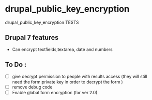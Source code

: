 # drupal_public_key_encryption
drupal_public_key_encryption TESTS

## Drupal 7 features
 - Can encrypt textfields,textarea, date and numbers


## To Do :
 - [ ] give decrypt permission to people with results access (they will still need the form private key in order to decrypt the form )
 - [ ] remove debug code
 - [ ] Enable global form encryption (for ver 2.0)